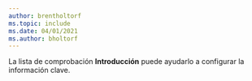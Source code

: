 ```yaml
---
author: brentholtorf
ms.topic: include
ms.date: 04/01/2021
ms.author: bholtorf
---
```

La lista de comprobación **Introducción** puede ayudarlo a configurar la información clave.  
